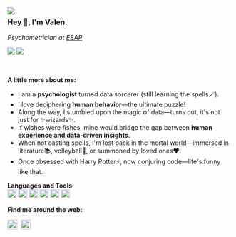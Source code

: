 <img align="left" src="https://orhun.dev/img/crow.png">

### Hey 👋, I'm Valen.

<p><em>
  Psychometrician at <a href="https://www.esap.edu.co/">ESAP</a>
</em></p>
<!-- DESEMPLEO:'v
<p><em>
  </br>Data Analyst at <a href="https://www.icfes.gov.co/">Icfes</a>
</em></p>
-->
<p align="left">
  <img src="https://komarev.com/ghpvc/?username=vcardonas&style=flat&color=313131&label=views&abbreviated=true"/>
  <img src="https://img.shields.io/github/followers/vcardonas?style=social"/>
</p>
<br/>

**A little more about me:**

- I am a **psychologist** turned data sorcerer (still learning the spells🪄).
- I love deciphering **human behavior**—the ultimate puzzle!
- Along the way, I stumbled upon the magic of data—turns out, it's not just for ✨wizards✨.
- If wishes were fishes, mine would bridge the gap between **human experience and data-driven insights**.
- When not casting spells, I'm lost back in the mortal world—immersed in literature📚, volleyball🏐, or summoned by loved ones❤️.
- Once obsessed with Harry Potter⚡️, now conjuring code—life's funny like that.

**Languages and Tools:**  
<code><img height="20" src="https://cdn.jsdelivr.net/npm/simple-icons@3.12.2/icons/python.svg"></code>
<code><img height="20" src="https://cdn.jsdelivr.net/npm/simple-icons@3.12.2/icons/r.svg"></code>
<code><img height="20" src="https://cdn.jsdelivr.net/npm/simple-icons@3.12.2/icons/postgresql.svg"></code>
<code><img height="20" src="https://cdn.jsdelivr.net/npm/simple-icons@3.12.2/icons/git.svg"></code>
<code><img height="20" src="https://cdn.jsdelivr.net/npm/simple-icons@3.12.2/icons/rstudio.svg"></code>
<code><img height="20" src="https://cdn.jsdelivr.net/npm/simple-icons@3.12.2/icons/visualstudiocode.svg"></code>

**Find me around the web:**

<a href="mailto:vcardonas@unal.edu.co"><img align="left" width="22px" src="https://cdn.jsdelivr.net/npm/simple-icons@3.12.2/icons/gmail.svg"/></a>
<a href="https://www.linkedin.com/in/vcardonas"><img align="left" width="22px" src="https://cdn.jsdelivr.net/npm/simple-icons@3.12.2/icons/linkedin.svg" style="margin-left: 5px;"/></a>
